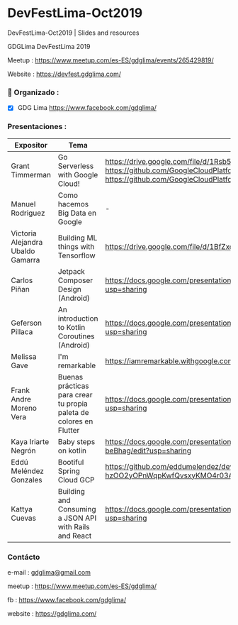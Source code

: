 # DevFestLima-Oct2019
DevFestLima-Oct2019 | Slides and resources

GDGLima DevFestLima 2019

Meetup : https://www.meetup.com/es-ES/gdglima/events/265429819/

Website : https://devfest.gdglima.com/

### 🚀 Organizado : 

- [X] GDG Lima https://www.facebook.com/gdglima/

### Presentaciones :

Expositor | Tema  | Presentación 
------------ | ------------- | ------------- 
Grant Timmerman  | Go Serverless with Google Cloud! | https://drive.google.com/file/d/1Rsb5qg-ZXzMn9xur8PdSwufItoqasATG/view?usp=sharing https://github.com/GoogleCloudPlatform/functions-framework-nodejs https://github.com/GoogleCloudPlatform/cloud-tasks-pizza-map
Manuel Rodriguez  | Como hacemos Big Data en Google | -
Victoria Alejandra Ubaldo Gamarra | Building ML things with Tensorflow  | https://drive.google.com/file/d/1BfZxdYmeahYpx_Ma2L7_8GIUvFqLxaaR/view?usp=sharing
Carlos Piñan | Jetpack Composer Design (Android) | https://docs.google.com/presentation/d/1O8cM0gZ19IJb5CsP8DjF_sR72775BRVXR6EEBWRQWos/edit?usp=sharing
Geferson Pillaca | An introduction to Kotlin Coroutines (Android) | https://docs.google.com/presentation/d/1u2zbtmtJ9Bbl5Jv17bjHkxaG1rmbIRyTFr6C89tzjMQ/edit?usp=sharing
Melissa Gave | I'm remarkable | https://iamremarkable.withgoogle.com/
Frank Andre Moreno Vera | Buenas prácticas para crear tu propia paleta de colores en Flutter | https://docs.google.com/presentation/d/1M8mtgNmDza8UDpntsTcH5rCVLZ93kbVXq0y-389eFeM/edit?usp=sharing
Kaya Iriarte Negrón | Baby steps on kotlin | https://docs.google.com/presentation/d/10n4shr4ZGomeQN-BQVMMmEvepzoSVT5EBUBq-beBhag/edit?usp=sharing
Eddú Meléndez Gonzales | Bootiful Spring Cloud GCP | https://github.com/eddumelendez/devfest-demo-2019?fbclid=IwAR2ybGgKXQ47xKRznkUSHA4-hzOO2yOPnWqpKwfQvsxyKMO4r03AtpMLyNc
Kattya Cuevas | Building and Consuming a JSON API with Rails and React | https://docs.google.com/presentation/d/1sdC8yiMtMk0O8m_S8E-POlErpHAgmV6iOVABG7Inldw/edit?usp=sharing

### Contácto

e-mail : gdglima@gmail.com

meetup : https://www.meetup.com/es-ES/gdglima/

fb : https://www.facebook.com/gdglima/

website : https://gdglima.com/

